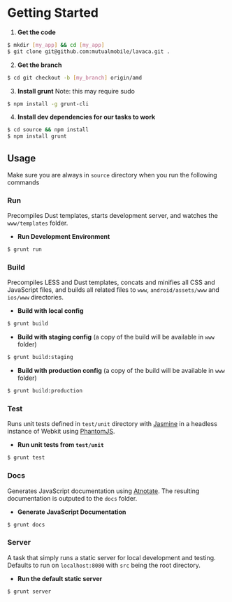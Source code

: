 # Getting Started

1. __Get the code__
```bash
$ mkdir [my_app] && cd [my_app]
$ git clone git@github.com:mutualmobile/lavaca.git .
```

2. __Get the branch__
```bash
$ cd git checkout -b [my_branch] origin/amd
```

3. __Install grunt__
Note: this may require sudo
```bash
$ npm install -g grunt-cli
```

4. __Install dev dependencies for our tasks to work__
```bash
$ cd source && npm install
$ npm install grunt
```

## Usage

Make sure you are always in `source` directory when you run the following commands

### Run

Precompiles Dust templates, starts development server, and watches the `www/templates` folder.

- __Run Development Environment__

```bash
$ grunt run
```

### Build

Precompiles LESS and Dust templates, concats and minifies all CSS and JavaScript files, and builds all related files to `www`, `android/assets/www` and `ios/www` directories. 

- __Build with local config__

```bash
$ grunt build
```

- __Build with staging config__ (a copy of the build will be available in `www` folder)

```bash
$ grunt build:staging
```

- __Build with production config__ (a copy of the build will be available in `www` folder)

```bash
$ grunt build:production
```

### Test

Runs unit tests defined in `test/unit` directory with [Jasmine](http://pivotal.github.com/jasmine/) in a headless instance of Webkit using [PhantomJS](http://phantomjs.org/).

- __Run unit tests from `test/unit`__

```bash
$ grunt test
```

### Docs

Generates JavaScript documentation using [Atnotate](https://github.com/mutualmobile/lavaca/wiki/5.4.-Documentation-Generation-with-Atnotate). The resulting documentation is outputed to the `docs` folder.

- __Generate JavaScript Documentation__

```bash
$ grunt docs
```

### Server

A task that simply runs a static server for local development and testing. Defaults to run on `localhost:8080` with `src` being the root directory.

- __Run the default static server__

```bash
$ grunt server
```

